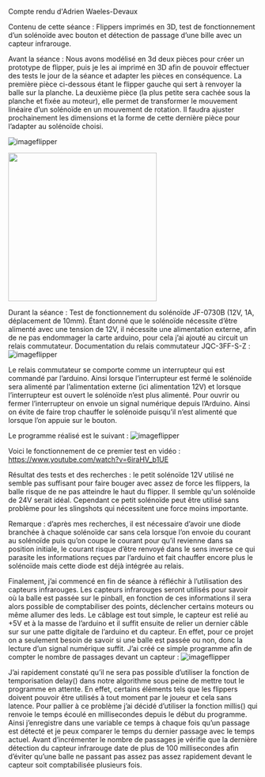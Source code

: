 Compte rendu d'Adrien Waeles-Devaux

Contenu de cette séance : Flippers imprimés en 3D, test de fonctionnement d’un solénoïde avec bouton et détection de passage d’une bille avec un capteur infrarouge.



Avant la séance : 
Nous avons modélisé en 3d deux pièces pour créer un prototype de flipper, puis je les ai imprimé en 3D afin de pouvoir effectuer des tests le jour de la séance et adapter les pièces en conséquence. La première pièce ci-dessous étant le flipper gauche qui sert à renvoyer la balle sur la planche.  La deuxième pièce (la plus petite sera cachée sous la planche et fixée au moteur), elle permet de transformer le mouvement linéaire d’un solénoïde en un mouvement de rotation. Il faudra ajuster prochainement les dimensions et la forme de cette dernière pièce pour l’adapter au solénoïde choisi.

![imageflipper](flipper_sketch3d.jpg)


<img src="flipper_impression3d.jpg" width="300">



Durant la séance :
Test de fonctionnement du solénoïde JF-0730B (12V, 1A, déplacement de 10mm).
Étant donné que le solénoïde nécessite d’être alimenté avec une tension de 12V, il nécessite une alimentation externe, afin de ne pas endommager la carte arduino, pour cela j’ai ajouté au circuit un relais commutateur. 
Documentation du relais commutateur JQC-3FF-S-Z : 
![imageflipper](documentation_relais_commutateur.jpg)

Le relais commutateur se comporte comme un interrupteur qui est commandé par l’arduino. Ainsi lorsque l’interrupteur est fermé le solénoïde sera alimenté par l’alimentation externe (ici alimentation 12V) et lorsque l’interrupteur est ouvert le solénoïde n’est plus alimenté. Pour ouvrir ou fermer l’interrupteur on envoie un signal numérique depuis l’Arduino. Ainsi on évite de faire trop chauffer le solénoide puisqu’il n’est alimenté que lorsque l’on appuie sur le bouton.

Le programme réalisé est le suivant : ![imageflipper](programme_flipper+bouton.jpg)

Voici le fonctionnement de ce premier test en vidéo :
https://www.youtube.com/watch?v=6iraHV_b1UE


Résultat des tests et des recherches : le petit solénoïde 12V utilisé ne semble pas suffisant pour faire bouger avec assez de force les flippers, la balle risque de ne pas atteindre le haut du flipper. 
Il semble qu'un solénoïde de 24V serait idéal. Cependant ce petit solénoïde peut être utilisé sans problème pour les slingshots qui nécessitent une force moins importante.

Remarque : d’après mes recherches, il est nécessaire d’avoir une diode branchée à chaque solénoïde car sans cela lorsque l’on envoie du courant au solénoïde puis qu’on coupe le courant pour qu’il revienne dans sa position initiale, le courant risque d’être renvoyé dans le sens inverse ce qui parasite les informations reçues par l’arduino et fait chauffer encore plus le solénoïde mais cette diode est déjà intégrée au relais.

Finalement, j’ai commencé en fin de séance à réfléchir à l’utilisation des capteurs infrarouges. Les capteurs infrarouges seront utilisés pour savoir où la balle est passée sur le pinball, en fonction de ces informations il sera alors possible de comptabiliser des points, déclencher certains moteurs ou même allumer des leds. Le câblage est tout simple, le capteur est relié au +5V et à la masse de l’arduino et il suffit ensuite de relier un dernier câble sur sur une patte digitale de l’arduino et du capteur. En effet, pour ce projet on a seulement besoin de savoir si une balle est passée ou non, donc la lecture d’un signal numérique suffit. J’ai créé ce simple programme afin de compter le nombre de passages devant un capteur :
![imageflipper](programme_infrarouge.jpg )


J’ai rapidement constaté qu’il ne sera pas possible d’utiliser la fonction de temporisation delay() dans notre algorithme sous peine de mettre tout le programme en attente. En effet, certains éléments tels que les flippers doivent pouvoir être utilisés à tout moment par le joueur et cela sans latence. Pour pallier à ce problème j’ai décidé d’utiliser la fonction millis() qui renvoie le temps écoulé en millisecondes depuis le début du programme. Ainsi j’enregistre dans une variable ce temps à chaque fois qu’un passage est détecté et je peux comparer le temps du dernier passage avec le temps actuel. Avant d’incrémenter le nombre de passages je vérifie que la dernière détection du capteur infrarouge date de plus de 100 millisecondes afin d’éviter qu’une balle ne passant pas assez pas assez rapidement devant le capteur soit comptabilisée plusieurs fois.
